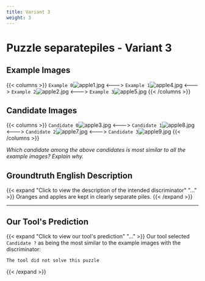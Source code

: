 ```yaml
---
title: Variant 3
weight: 3
---
```


# Puzzle separatepiles - Variant 3

## Example Images
{{< columns >}}
`Example 0`![apple1.jpg](/natscene-data/images/apple1.jpg)
<--->
`Example 1`![apple4.jpg](/natscene-data/images/apple4.jpg)
<--->
`Example 2`![apple2.jpg](/natscene-data/images/apple2.jpg)
<--->
`Example 3`![apple5.jpg](/natscene-data/images/apple5.jpg)
{{< /columns >}}

## Candidate Images
{{< columns >}}
`Candidate 0`![apple3.jpg](/natscene-data/images/apple3.jpg)
<--->
`Candidate 1`![apple8.jpg](/natscene-data/images/apple8.jpg)
<--->
`Candidate 2`![apple7.jpg](/natscene-data/images/apple7.jpg)
<--->
`Candidate 3`![apple9.jpg](/natscene-data/images/apple9.jpg)
{{< /columns >}}

*Which candidate among the above candidates is most similar to all the example images? Explain why.*

## Groundtruth English Description

{{< expand "Click to view the description of the intended discriminator" "..." >}}
Oranges and apples are kept in clearly separate piles.
{{< /expand >}}

---



## Our Tool's Prediction

{{< expand "Click to view our tool's prediction" "..." >}}
Our tool selected `Candidate ?` as being the most similar to the example images with the discriminator:
```plaintext
The tool did not solve this puzzle
```
{{< /expand >}}

